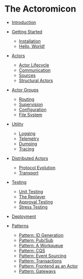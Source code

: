 # The Actoromicon

- [Introduction](ch00-00-introduction.md)

- [Getting Started]()
    - [Installation]()
    - [Hello, World!]()

- [Actors](ch02-00-actors.md)
    - [Actor Lifecycle](ch02-01-actor-lifecycle.md)
    - [Communication](ch02-02-communication.md)
    - [Sources]()
    - [Structural Actors]()

- [Actor Groups](ch03-00-groups.md)
    - [Routing]()
    - [Supervision]()
    - [Configuration]()
    - [File System](ch03-04-file-system.md)

- [Utility]()
    - [Logging]()
    - [Telemetry](ch04-02-telemetry.md)
    - [Dumping](ch04-03-dumping.md)
    - [Tracing](ch04-04-tracing.md)

- [Distributed Actors]()
    - [Protocol Evolution]()
    - [Transport]()

- [Testing]()
    - [Unit Testing]()
    - [The Replayer]()
    - [Approval Testing]()
    - [Stress Testing]()

- [Deployment]()

- [Patterns]()
    - [Pattern: ID Generation](ch08-01-id-generation.md)
    - [Pattern: Pub/Sub]()
    - [Pattern: A Workqueue]()
    - [Pattern: CQS]()
    - [Pattern: Event Sourcing]()
    - [Pattern: Transactions]()
    - [Pattern: Frontend as an Actor]()
    - [Pattern: Gateways]()

